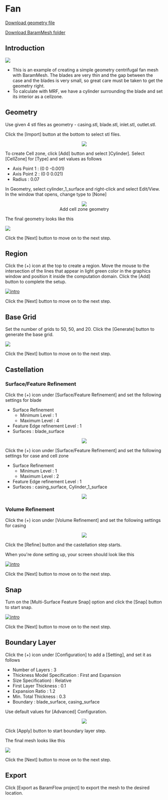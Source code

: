 # Fan

[Download geometry file](https://drive.google.com/file/d/1Z_PLXsIe-niyzrYEHUTkhZkboLs5eeSP/view?usp=sharing) 

[Download BaramMesh folder](https://drive.google.com/file/d/1tGAmauRlTQr1k_YRxYIMAeVFqLozNoS8/view?usp=sharing)

## Introduction 

[![](https://github.com/nextfoam/baram-pages/raw/main/screenshots/fan/intro.png)](https://github.com/nextfoam/baram-pages/raw/main/screenshots/fan/intro.png)

* This is an example of creating a simple geometry centrifugal fan mesh with BaramMesh. The blades are very thin and the gap between the case and the blades is very small, so great care must be taken to get the geometry right.
* To calculate with MRF, we have a cylinder surrounding the blade and set its interior as a cellzone.


## Geometry

Use given 4 stl files as geometry - casing.stl, blade.stl, inlet.stl, outlet.stl.

Click the [Import] button at the bottom to select stl files. 

<p align='center'>
    <img src="https://github.com/nextfoam/baram-pages/raw/main/screenshots/mesh/fan/importSTL.png"  >
    <br> 
</p>

To create Cell zone, click [Add] button and select ]Cylinder]. Select [CellZone] for [Type] and set values as follows

+ Axis Point 1 : (0 0 -0.001)
+ Axis Point 2 : (0 0 0.021)
+ Radius : 0.07

In Geometry, select cylinder\_1\_surface and right-click and select Edit/View. In the window that opens, change type to [None] 

<p align='center'>
    <img src="https://github.com/nextfoam/baram-pages/raw/main/screenshots/mesh/fan/createCylinder.png"  >
    <br> Add cell zone geometry
</p>

The final geometry looks like this

[![](https://github.com/nextfoam/baram-pages/raw/main/screenshots/mesh/fan/geom1.png)](https://github.com/nextfoam/baram-pages/raw/main/screenshots/mesh/fan/geom1.png)

Click the [Next] button to move on to the next step.

<!-------------------------------------------------------------------------------------------------->
## Region

Click the (+) icon at the top to create a region. Move the mouse to the intersection of the lines that appear in light green color in the graphics window and position it inside the computation domain. Click the [Add] button to complete the setup.

[![intro](https://github.com/nextfoam/baram-pages/raw/main/screenshots/mesh/fan/region.png)](https://github.com/nextfoam/baram-pages/raw/main/screenshots/mesh/fan/region.png)

Click the [Next] button to move on to the next step.

<!-------------------------------------------------------------------------------------------------->
## Base Grid

Set the number of grids to 50, 50, and 20. Click the [Generate] button to generate the base grid.

[![](https://github.com/nextfoam/baram-pages/raw/main/screenshots/mesh/fan/baseGrid.png)](https://github.com/nextfoam/baram-pages/raw/main/screenshots/mesh/fan/baseGrid.png)

Click the [Next] button to move on to the next step.

<!-------------------------------------------------------------------------------------------------->
## Castellation

### Surface/Feature Refinement

Click the (+) icon under [Surface/Feature Refinement] and set the following settings for blade

+ Surface Refinement
    + Minimum Level : 1
    + Maximum Level : 4
+ Feature Edge refinement Level : 1
+ Surfaces : blade\_surface

<p style="text-align: center">
    <img src="https://github.com/nextfoam/baram-pages/raw/main/screenshots/mesh/fan/fan_refine_blade.png"><br> 
</p>

Click the (+) icon under [Surface/Feature Refinement] and set the following settings for case and cell zone

+ Surface Refinement
    + Minimum Level : 1
    + Maximum Level : 2
+ Feature Edge refinement Level : 1
+ Surfaces : casing\_surface, Cylinder\_1\_surface

<p style="text-align: center">
    <img src="https://github.com/nextfoam/baram-pages/raw/main/screenshots/mesh/fan/fan_refine_case.png"><br> 
</p>

### Volume Refinement

Click the (+) icon under [Volume Refinement] and set the following settings for casing 

<p style="text-align: center">
    <img src="https://github.com/nextfoam/baram-pages/raw/main/screenshots/mesh/fan/volumeRefine.png"><br> 
</p>

Click the [Refine] button and the castellation step starts. 

When you're done setting up, your screen should look like this

[![intro](https://github.com/nextfoam/baram-pages/raw/main/screenshots/mesh/fan/refineResult.png)](https://github.com/nextfoam/baram-pages/raw/main/screenshots/mesh/fan/refineResult.png)

Click the [Next] button to move on to the next step.

<!-------------------------------------------------------------------------------------------------->
## Snap

Turn on the [Multi-Surface Feature Snap] option and click the [Snap] button to start snap.

[![intro](https://github.com/nextfoam/baram-pages/raw/main/screenshots/mesh/fan/snap.png)](https://github.com/nextfoam/baram-pages/raw/main/screenshots/mesh/fan/snap.png)

Click the [Next] button to move on to the next step.

<!-------------------------------------------------------------------------------------------------->
## Boundary Layer

Click the (+) icon under [Configuration] to add a [Setting], and set it as follows

+ Number of Layers : 3
+ Thickness Model Specification : First and Expansion
+ Size Specification) : Relative
+ First Layer Thickness : 0.1
+ Expansion Ratio : 1.2
+ Min. Total Thickness : 0.3
+ Boundary : blade\_surface, casing\_surface

Use default values for [Advanced] Configuration.

<p style="text-align: center">
    <img src="https://github.com/nextfoam/baram-pages/raw/main/screenshots/mesh/fan/fan_layer.png"><br> 
</p>

Click [Apply] button to start boundary layer step.

The final mesh looks like this

[![](https://github.com/nextfoam/baram-pages/raw/main/screenshots/mesh/fan/fan_final.png)](https://github.com/nextfoam/baram-pages/raw/main/screenshots/mesh/fan/fan_final.png)

Click the [Next] button to move on to the next step.

<!-------------------------------------------------------------------------------------------------->
## Export

Click [Export as BaramFlow project] to export the mesh to the desired location. 
